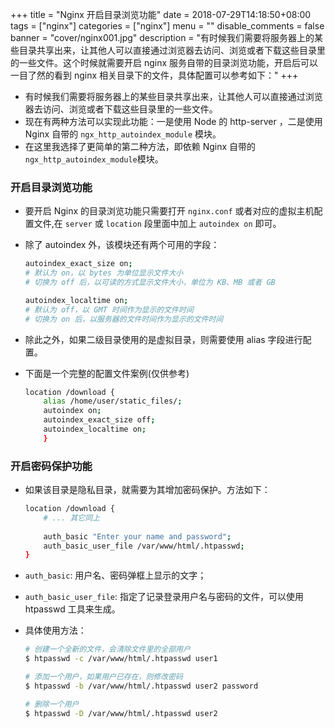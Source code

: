 +++
title = "Nginx 开启目录浏览功能"
date = 2018-07-29T14:18:50+08:00
tags = ["nginx"]
categories = ["nginx"]
menu = ""
disable_comments = false
banner = "cover/nginx001.jpg"
description = "有时候我们需要将服务器上的某些目录共享出来，让其他人可以直接通过浏览器去访问、浏览或者下载这些目录里的一些文件。这个时候就需要开启 nginx 服务自带的目录浏览功能，开启后可以一目了然的看到 nginx 相关目录下的文件，具体配置可以参考如下："
+++

- 有时候我们需要将服务器上的某些目录共享出来，让其他人可以直接通过浏览器去访问、浏览或者下载这些目录里的一些文件。
- 现在有两种方法可以实现此功能：一是使用 Node 的 http-server ，二是使用 Nginx 自带的 `ngx_http_autoindex_module` 模块。
- 在这里我选择了更简单的第二种方法，即依赖 Nginx 自带的 `ngx_http_autoindex_module`模块。

### 开启目录浏览功能
- 要开启 Nginx 的目录浏览功能只需要打开 `nginx.conf` 或者对应的虚拟主机配置文件,在 `server` 或 `location` 段里面中加上 `autoindex on` 即可。
- 除了 autoindex 外，该模块还有两个可用的字段：

  ```bash
  autoindex_exact_size on;
  # 默认为 on，以 bytes 为单位显示文件大小
  # 切换为 off 后，以可读的方式显示文件大小，单位为 KB、MB 或者 GB
  ```
  
  ```bash
  autoindex_localtime on;
  # 默认为 off，以 GMT 时间作为显示的文件时间
  # 切换为 on 后，以服务器的文件时间作为显示的文件时间
  ```

- 除此之外，如果二级目录使用的是虚拟目录，则需要使用 alias 字段进行配置。

- 下面是一个完整的配置文件案例(仅供参考)
  
  ```bash
  location /download {
      alias /home/user/static_files/;   
      autoindex on;                     
      autoindex_exact_size off;         
      autoindex_localtime on;           
      }
  ```

### 开启密码保护功能
- 如果该目录是隐私目录，就需要为其增加密码保护。方法如下：
  
  ```bash
  location /download {
      # ... 其它同上
    
      auth_basic "Enter your name and password";
      auth_basic_user_file /var/www/html/.htpasswd;
  }
  ```

- `auth_basic`: 用户名、密码弹框上显示的文字；
- `auth_basic_user_file`: 指定了记录登录用户名与密码的文件，可以使用 htpasswd 工具来生成。
- 具体使用方法：
  
  ```bash
  # 创建一个全新的文件，会清除文件里的全部用户
  $ htpasswd -c /var/www/html/.htpasswd user1  
  
  # 添加一个用户，如果用户已存在，则修改密码
  $ htpasswd -b /var/www/html/.htpasswd user2 password
  
  # 删除一个用户
  $ htpasswd -D /var/www/html/.htpasswd user2
  ```
